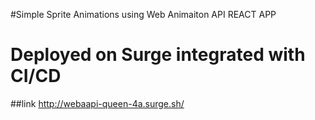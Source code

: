 #Simple Sprite Animations using Web Animaiton API REACT APP
# Deployed on Surge integrated with CI/CD
##link
http://webaapi-queen-4a.surge.sh/
